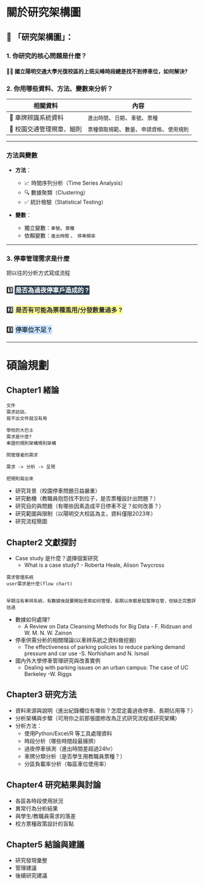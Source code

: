 # **關於研究架構圖**

## 🔧 「研究架構圖」：

### 1. 你研究的核心問題是什麼？
#### 🤷‍♂️ 國立陽明交通大學光復校區的上班尖峰時段總是找不到停車位，如何解決?

### 2. 你用哪些資料、方法、變數來分析？

| **相關資料**         | **內容**                                      |
|----------------------|----------------------------------------------|
| 🚗 車牌辨識系統資料  | `進出時間`、`日期`、`車號`、`票種`           |
| 🏤 校園交通管理規章、細則 | `票種領取規範`、`數量`、`申請資格`、`使用規則` |

---

### 方法與變數

- **方法**：
  - 📈 時間序列分析（Time Series Analysis）
  - 🔍 數據聚類（Clustering）
  - ✅ 統計檢驗（Statistical Testing）

- **變數**：
  - 獨立變數：`車號`、`票種`
  - 依賴變數：`進出時間` 、 `停車頻率`

---


### 3. 停車管理需求是什麼

把以往的分析方式寫成流程

### 1️⃣ <span style="background-color: #2c3e50; padding: 2px; color: white;"> 是否為過夜停車戶造成的 ?</span>

### 2️⃣ <span style="background-color: #ffff99; padding: 2px; color: #333333;"> 是否有可能為票種濫用/分發數量過多 ?</span>

### 3️⃣ <span style="background-color: #cce5ff; padding: 2px; color: #2c3e50;"> 停車位不足 ?</span>
---

# 碩論規劃

## Chapter1 緒論

```
文件
需求訪談，
寫不出文件就沒有用

學校的大巴士
需求是什麼?
車證的規則架構規則架構

問管理者的需求

需求 -> 分析 -> 呈現

把規則寫出來
```
- 研究背景（校園停車問題日益嚴重）
- 研究動機（教職員抱怨找不到位子，是否票種設計出問題？） 
- 研究目的與問題（有哪些因素造成平日停車不足？如何改善？）
- 研究範圍與限制（以陽明交大校區為主，資料僅限2023年）
- 研究流程簡圖

## Chapter2 文獻探討

- Case study 是什麼？選擇個案研究
  - What is a case study?    - Roberta Heale, Alison Twycross
```
需求管理系統
user需求是什麼(flow chart)


早期沒有車辨系統，有數據後就要開始思索如何管理，長期以來都是駐警隊在管，但缺乏完整評估過
```



- 數據如何處理?
  - A Review on Data Cleansing Methods for Big Data  - F. Ridzuan and W. M. N. W. Zainon
- 停車供需分析的相關理論(以車辨系統之資料做挖掘)
  - The effectiveness of parking policies to reduce parking demand pressure and car use -S. Norhisham and N. Ismail
- 國內外大學停車管理研究與改善實例
  - Dealing with parking issues on an urban campus: The case of UC Berkeley -W. Riggs

## Chapter3 研究方法

- 資料來源與說明（進出紀錄欄位有哪些？怎麼定義過夜停車、長期佔用等？）
- 分析架構與步驟（可用你之前那張圖修改為正式研究流程或研究架構）
- 分析方法：
  - 使用Python/Excel/R 等工具處理資料
  - 時段分析（哪些時間段最擁擠）
  - 過夜停車偵測（進出時間差超過24hr）
  - 車牌分類分析（是否學生用教職員票種？）
  - 分區負載率分析（每區車位使用率）

## Chapter4 研究結果與討論

- 各區各時段使用狀況
- 異常行為分析結果
- 與學生/教職員需求的落差
- 校方票種政策設計的盲點

## Chapter5 結論與建議

- 研究發現彙整
- 管理建議
- 後續研究建議